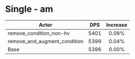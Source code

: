 # Single - am
| Actor | DPS | Increase |
|---|:---:|:---:|
|remove_condition_non-hv|5401|0.08%|
|remove_and_augment_condition|5399|0.04%|
|Base|5396|0.00%|
